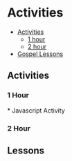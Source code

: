 # Activities
* [Activities](#activities)
	* [1 hour](#1_hour)
	* [2 hour](#2_hour)
* [Gospel Lessons](#lessons)

<h2 id="activities">Activities</h2>
<h3 id="1_hour">1 Hour</h3>
* Javascript Activity

<h3 id="2_hour">2 Hour</h3>

<h2 id="lesson">Lessons</h2>




